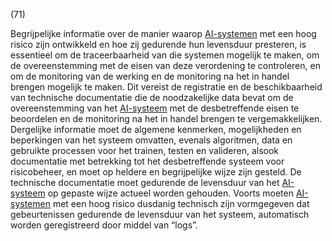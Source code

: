 (71)

Begrijpelijke informatie over de manier waarop [AI-systemen](a3.md#^ai-systeem) met een hoog risico zijn ontwikkeld en hoe zij gedurende hun levensduur presteren, is essentieel om de traceerbaarheid van die systemen mogelijk te maken, om de overeenstemming met de eisen van deze verordening te controleren, en om de monitoring van de werking en de monitoring na het in handel brengen mogelijk te maken. Dit vereist de registratie en de beschikbaarheid van technische documentatie die de noodzakelijke data bevat om de overeenstemming van het [AI-systeem](a3.md#^ai-systeem) met de desbetreffende eisen te beoordelen en de monitoring na het in handel brengen te vergemakkelijken. Dergelijke informatie moet de algemene kenmerken, mogelijkheden en beperkingen van het systeem omvatten, evenals algoritmen, data en gebruikte processen voor het trainen, testen en valideren, alsook documentatie met betrekking tot het desbetreffende systeem voor risicobeheer, en moet op heldere en begrijpelijke wijze zijn gesteld. De technische documentatie moet gedurende de levensduur van het [AI-systeem](a3.md#^ai-systeem) op gepaste wijze actueel worden gehouden. Voorts moeten [AI-systemen](a3.md#^ai-systeem) met een hoog risico dusdanig technisch zijn vormgegeven dat gebeurtenissen gedurende de levensduur van het systeem, automatisch worden geregistreerd door middel van “logs”.